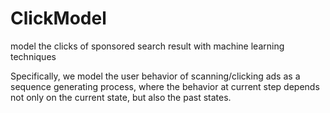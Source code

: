 # ClickModel
model the clicks of sponsored search result with machine learning techniques

Specifically, we model the user behavior of scanning/clicking ads as a sequence generating process, where the behavior at current step depends not only on the current state, but also the past states.
